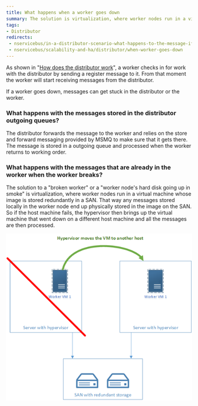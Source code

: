 ```yaml
---
title: What happens when a worker goes down
summary: The solution is virtualization, where worker nodes run in a virtual machine whose image is on a SAN somewhere.
tags:
- Distributor
redirects:
 - nservicebus/in-a-distributor-scenario-what-happens-to-the-message-if-a-worker-goes-down
 - nservicebus/scalability-and-ha/distributor/when-worker-goes-down
---
```


As shown in "[How does the distributor work](/nservicebus/scalability-and-ha/distributor/#how-does-it-work-)", a worker checks in for work with the distributor by sending a register message to it. From that moment the worker will start receiving messages from the distributor.

If a worker goes down, messages can get stuck in the distributor or the worker.


### What happens with the messages stored in the distributor outgoing queues?

The distributor forwards the message to the worker and relies on the store and forward messaging provided by MSMQ to make sure that it gets there. The message is stored in a outgoing queue and processed when the worker returns to working order.


### What happens with the messages that are already in the worker when the worker breaks?

The solution to a "broken worker" or a "worker node's hard disk going up in smoke" is virtualization, where worker nodes run in a virtual machine whose image is stored redundantly in a SAN. That way any messages stored locally in the worker node end up physically stored in the image on the SAN. So if the host machine fails, the hypervisor then brings up the virtual machine that went down on a different host machine and all the messages are then processed.

![worker machine down](worker-machine-down.png)